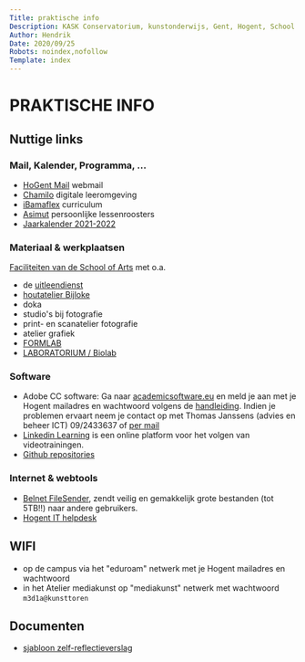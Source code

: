 ```yaml
---
Title: praktische info
Description: KASK Conservatorium, kunstonderwijs, Gent, Hogent, School of Arts Gent, mediakunst, media art
Author: Hendrik
Date: 2020/09/25
Robots: noindex,nofollow
Template: index
---
```


# PRAKTISCHE INFO
## Nuttige links

### Mail, Kalender, Programma, ...
* [HoGent Mail](http://webmail.hogent.be/) webmail
* [Chamilo](https://chamilo.hogent.be/) digitale leeromgeving
* [iBamaflex](https://ibamaflex.hogent.be/) curriculum
* [Asimut](https://hogent.asimut.net/public/) persoonlijke lessenroosters
* [Jaarkalender 2021-2022](https://schoolofartsgent.be/2021/wp-content/uploads/2021/05/07_Acad-kal-2021-2022-SCH-ACAD-v2.pdf)

### Materiaal & werkplaatsen
[Faciliteiten van de School of Arts](https://schoolofartsgent.be/nl/onderwijs/faciliteiten) met o.a.
* de [uitleendienst](http://uitleendienst.schoolofarts.be/users/sign_in)
* [houtatelier Bijloke](https://www.facebook.com/KASKhoutatelier)
* doka
* studio's bij fotografie
* print- en scanatelier fotografie
* atelier grafiek
* [FORMLAB](https://www.formlab.schoolofarts.be/)
* [LABORATORIUM / Biolab](http://www.laboratorium.bio/)

### Software
* Adobe CC software: Ga naar [academicsoftware.eu](https://www.academicsoftware.eu/) en meld je aan met je Hogent mailadres en wachtwoord volgens de [handleiding](https://streamable.com/tb4xyr). Indien je problemen ervaart neem je contact op met Thomas Janssens (advies en beheer ICT) 09/2433637 of [per mail](mailto:thomas.janssens@hogent.be)
* [Linkedin Learning](https://linkedin-learning.pxf.io/) is een online platform voor het volgen van videotrainingen.
* [Github repositories](https://github.com/theBlackBoxSociety/)

### Internet & webtools
* [Belnet FileSender](https://filesender.belnet.be/index.php?s=upload), zendt veilig en gemakkelijk grote bestanden (tot 5TB!!) naar andere gebruikers.
* [Hogent IT helpdesk](https://servicedesk.hogent.be/)

## WIFI
* op de campus via het "eduroam" netwerk met je Hogent mailadres en wachtwoord
* in het Atelier mediakunst op "mediakunst" netwerk met wachtwoord `m3d1a@kunsttoren`

## Documenten
* [sjabloon zelf-reflectieverslag](%assets_url%/SjabloonReflectieverslag.rtf)
